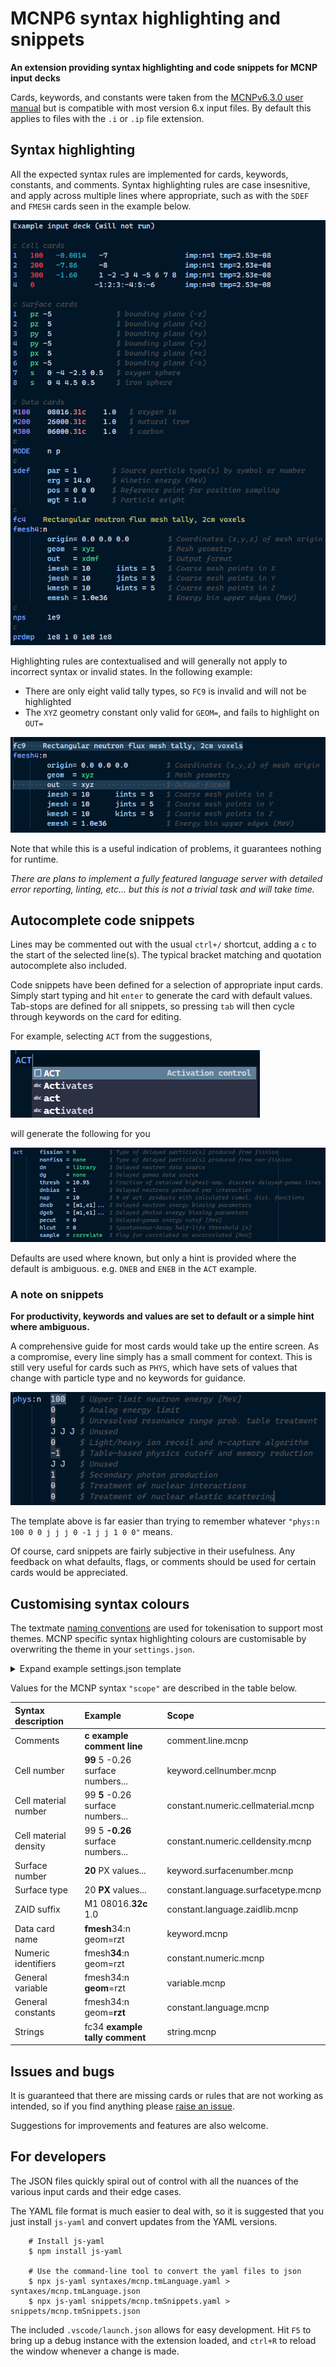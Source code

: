 # MCNP6 syntax highlighting and snippets

**An extension providing syntax highlighting and code snippets for MCNP input decks**

Cards, keywords, and constants were taken from the [MCNPv6.3.0 user manual](https://mcnp.lanl.gov/manual.html) but is compatible with most version 6.x input files. By default this applies to files with the `.i` or `.ip` file extension.
  
## Syntax highlighting

All the expected syntax rules are implemented for cards, keywords, constants, and comments. Syntax highlighting rules are case insesnitive, and apply across multiple lines where appropriate, such as with the `SDEF` and `FMESH` cards seen in the example below.

![example_input_deck](/images/example_input_deck.png)

Highlighting rules are contextualised and will generally not apply to incorrect syntax or invalid states. In the following example:

- There are only eight valid tally types, so `FC9` is invalid and will not be highlighted
- The `XYZ` geometry constant only valid for `GEOM=`, and fails to highlight on `OUT=`
  
![fmesh_examples](/images/example_fmesh.png)

Note that while this is a useful indication of problems, it guarantees nothing for runtime.

*There are plans to implement a fully featured language server with detailed error reporting, linting, etc... but this is not a trivial task and will take time.*

## Autocomplete code snippets

Lines may be commented out with the usual `ctrl+/` shortcut, adding a `c` to the start of the selected line(s). The typical bracket matching and quotation autocomplete also included.

Code snippets have been defined for a selection of appropriate input cards. Simply start typing and hit `enter` to generate the card with default values. Tab-stops are defined for all snippets, so pressing `tab` will then cycle through keywords on the card for editing.

For example, selecting `ACT` from the suggestions,

![act_card_prompt](/images/act_card_prompt.png)

will generate the following for you

![act_card_example](/images/act_card_example.png)

Defaults are used where known, but only a hint is provided where the default is ambiguous. e.g. `DNEB` and `ENEB` in the `ACT` example.

### A note on snippets

**For productivity, keywords and values are set to default or a simple hint where ambiguous.**

A comprehensive guide for most cards would take up the entire screen. As a compromise, every line simply has a small comment for context. This is still very useful for cards such as `PHYS`, which have sets of values that change with particle type and no keywords for guidance.

![Alt text](/images/physn_completed.png)

The template above is far easier than trying to remember whatever `"phys:n 100 0 0 j j j 0 -1 j j 1 0 0"` means.

Of course, card snippets are fairly subjective in their usefulness. Any feedback on what defaults, flags, or comments should be used for certain cards would be appreciated.

## Customising syntax colours

The textmate [naming conventions](https://macromates.com/manual/en/language_grammars) are used for tokenisation to support most themes. MCNP specific syntax highlighting colours are customisable by overwriting the theme in your `settings.json`.

<details>
  <summary> Expand example settings.json template </summary>
  
```json
"editor.tokenColorCustomizations": {
"textMateRules": [
        {
            "scope": "comment.line.mcnp",
            "settings": { "foreground": "#676767" }
        },
        {
            "scope": "keyword.cellnumber.mcnp",
            "settings": { "foreground": "#82AAFF" }
        },
        {
            "scope": "constant.numeric.cellmaterial.mcnp",
            "settings": { "foreground": "#E74856" }
        },
        {
            "scope": "constant.numeric.celldensity.mcnp",
            "settings": { "foreground": "#2AB5CA" }
        },
        {
            "scope": "keyword.surfacenumber.mcnp",
            "settings": { "foreground": "#ea82ff" }
        },
        {
            "scope": "constant.language.surfacetype.mcnp",
            "settings": { "foreground": "#4ecc86" }
        },
        {
            "scope": "constant.language.zaidlib.mcnp",
            "settings": { "foreground": "#e88e96" }
        },
        {
            "scope": "keyword.mcnp",
            "settings": { "foreground": "#82AAFF" }
        },
        {
            "scope": "constant.numeric.mcnp",
            "settings": { "foreground": "#B987E1" }
        },
        {
            "scope": "variable.mcnp",
            "settings": { "foreground": "#a3d3fb" }
        },
        {
            "scope": "constant.language.mcnp",
            "settings": { "foreground": "#4ecc86" }
        },
        {
            "scope": "string.mcnp",
            "settings": { "foreground": "#ea6cc7" }  
        }
    ]
}
```

</details>

Values for the MCNP syntax `"scope"` are described in the table below.

| Syntax description  | Example | Scope |
| :----------------   | :--------- | :------ |
| Comments            | **c example comment line** | comment.line.mcnp   |
| Cell number         | **99** 5 -0.26 surface numbers...| keyword.cellnumber.mcnp   |
| Cell material number | 99 **5** -0.26 surface numbers... | constant.numeric.cellmaterial.mcnp |
| Cell material density | 99 5 **-0.26** surface numbers... | constant.numeric.celldensity.mcnp  |
| Surface number      | **20** PX values... | keyword.surfacenumber.mcnp   |
| Surface type        | 20 **PX** values... | constant.language.surfacetype.mcnp   |
| ZAID suffix         | M1 08016.**32c** 1.0 | constant.language.zaidlib.mcnp   |
| Data card name      | **fmesh**34:n geom=rzt | keyword.mcnp      |
| Numeric identifiers | fmesh**34**:n geom=rzt | constant.numeric.mcnp     |
| General variable    | fmesh34:n **geom**=rzt  | variable.mcnp     |
| General constants   | fmesh34:n geom=**rzt** | constant.language.mcnp        |
| Strings             | fc34 **example tally comment** | string.mcnp       |

## Issues and bugs

It is guaranteed that there are missing cards or rules that are not working as intended, so if you find anything please [raise an issue](https://github.com/repositony/vscode_mcnp/issues).

Suggestions for improvements and features are also welcome.

## For developers

The JSON files quickly spiral out of control with all the nuances of the various input cards and their edge cases.

The YAML file format is much easier to deal with, so it is suggested that you just install `js-yaml` and convert updates from the YAML versions.

```shell
    # Install js-yaml
    $ npm install js-yaml

    # Use the command-line tool to convert the yaml files to json
    $ npx js-yaml syntaxes/mcnp.tmLanguage.yaml > syntaxes/mcnp.tmLanguage.json
    $ npx js-yaml snippets/mcnp.tmSnippets.yaml > snippets/mcnp.tmSnippets.json
```

The included `.vscode/launch.json` allows for easy development. Hit `F5` to bring up a debug instance with the extension loaded, and `ctrl+R` to reload the window whenever a change is made.
